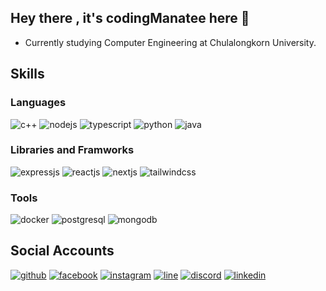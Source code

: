 ## Hey there , it's codingManatee here 👋

- Currently studying Computer Engineering at Chulalongkorn University.

## Skills

### Languages

![c++](https://img.shields.io/badge/C%2B%2B-00599C?style=for-the-badge&logo=c%2B%2B&logoColor=white)
![nodejs](https://img.shields.io/badge/Node.js-43853D?style=for-the-badge&logo=node.js&logoColor=white)
![typescript](https://img.shields.io/badge/TypeScript-007ACC?style=for-the-badge&logo=typescript&logoColor=white)
![python](https://img.shields.io/badge/Python-3776AB?style=for-the-badge&logo=python&logoColor=white)
![java](https://img.shields.io/badge/Java-ED8B00?style=for-the-badge&logo=openjdk&logoColor=white)

### Libraries and Framworks

![expressjs](https://img.shields.io/badge/Express.js-404D59?style=for-the-badge)
![reactjs](https://img.shields.io/badge/React-20232A?style=for-the-badge&logo=react&logoColor=61DAFB)
![nextjs](https://img.shields.io/badge/Next.js-000?logo=nextdotjs&logoColor=fff&style=for-the-badge)
![tailwindcss](https://img.shields.io/badge/Tailwind_CSS-38B2AC?style=for-the-badge&logo=tailwind-css&logoColor=white)

### Tools

![docker](https://img.shields.io/badge/docker-%230db7ed.svg?style=for-the-badge&logo=docker&logoColor=white)
![postgresql](https://img.shields.io/badge/PostgreSQL-316192?style=for-the-badge&logo=postgresql&logoColor=white)
![mongodb](https://img.shields.io/badge/MongoDB-4EA94B?style=for-the-badge&logo=mongodb&logoColor=white)

## Social Accounts

[![github](https://img.shields.io/badge/GitHub-100000?style=for-the-badge&logo=github&logoColor=white)](https://github.com/codingManatee)
[![facebook](https://img.shields.io/badge/Facebook-1877F2?style=for-the-badge&logo=facebook&logoColor=white)](https://www.facebook.com/pattapon.aj/)
[![instagram](https://img.shields.io/badge/Instagram-E4405F?style=for-the-badge&logo=instagram&logoColor=white)](https://www.instagram.com/pttzx_/)
[![line](https://img.shields.io/badge/Line-00C300?style=for-the-badge&logo=line&logoColor=white)](https://line.me/ti/p/gDyLt3aChH)
[![discord](https://img.shields.io/badge/Discord-7289DA?style=for-the-badge&logo=discord&logoColor=white)](discordapp.com/users/366815107487105035)
[![linkedin](https://img.shields.io/badge/LinkedIn-0077B5?style=for-the-badge&logo=linkedin&logoColor=white)](https://www.linkedin.com/in/pattapon-vichanukroh-45868229b)
